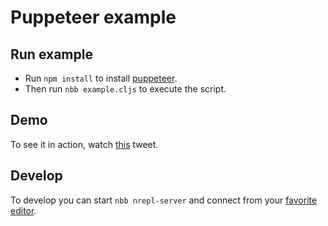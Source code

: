 # Puppeteer example

## Run example

- Run `npm install` to install
[puppeteer](https://github.com/puppeteer/puppeteer).
- Then run `nbb example.cljs` to execute the script.  

## Demo

To see it in action, watch [this](https://twitter.com/borkdude/status/1444960498634604546) tweet.

## Develop

To develop you can start `nbb nrepl-server` and connect from your [favorite
editor](https://github.com/borkdude/nbb#nrepl).
